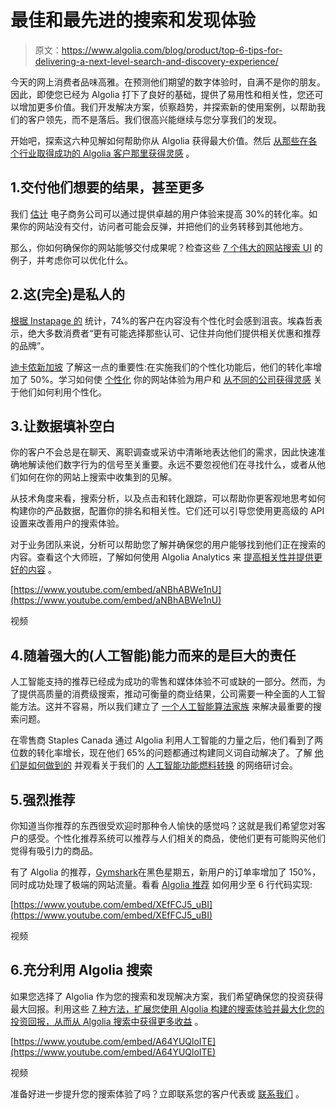 # 最佳和最先进的搜索和发现体验

> 原文：<https://www.algolia.com/blog/product/top-6-tips-for-delivering-a-next-level-search-and-discovery-experience/>

今天的网上消费者品味高雅。在预测他们期望的数字体验时，自满不是你的朋友。因此，即使您已经为 Algolia 打下了良好的基础，提供了易用性和相关性，您还可以增加更多价值。我们开发解决方案，侦察趋势，并探索新的使用案例，以帮助我们的客户领先，而不是落后。我们很高兴能继续与您分享我们的发现。

开始吧，探索这六种见解如何帮助你从 Algolia 获得最大价值。然后 [从那些在各个行业取得成功的 Algolia 客户那里获得灵感](https://www.algolia.com/search-inspiration-library/) 。

## 1.交付他们想要的结果，甚至更多

我们 [估计](https://www.algolia.com/blog/ux/search-personalization-101/) 电子商务公司可以通过提供卓越的用户体验来提高 30%的转化率。如果你的网站没有交付，访问者可能会反弹，并把他们的业务转移到其他地方。

那么，你如何确保你的网站能够交付成果呢？检查这些 [7 个伟大的网站搜索 UI](https://www.algolia.com/blog/ux/7-examples-of-great-site-search-ui/) 的例子，并考虑你可以优化什么。

## 2.这(完全)是私人的

[根据 Instapage 的](https://www.algolia.com/blog/ux/search-personalization-101/) 统计，74%的客户在内容没有个性化时会感到沮丧。埃森哲表示，绝大多数消费者“更有可能选择那些认可、记住并向他们提供相关优惠和推荐的品牌”。

[迪卡侬新加坡](https://resources.algolia.com/personalization/decathlon-singapore) 了解这一点的重要性:在实施我们的个性化功能后，他们的转化率增加了 50%。学习如何使 [个性化](https://resources.algolia.com/personalization/guide-personalization) 你的网站体验为用户和 [从不同的公司获得灵感](https://resources.algolia.com/personalization) 关于他们如何利用个性化。

## 3.让数据填补空白

你的客户不会总是在聊天、离职调查或采访中清晰地表达他们的需求，因此快速准确地解读他们数字行为的信号至关重要。永远不要忽视他们在寻找什么，或者从他们如何在你的网站上搜索中收集到的见解。

从技术角度来看[](https://www.algolia.com/doc/guides/getting-analytics/search-analytics/out-of-the-box-analytics/)，搜索分析，以及点击和转化跟踪，可以帮助你更客观地思考如何构建你的产品数据，配置你的排名和相关性。它们还可以引导您使用更高级的 API 设置来改善用户的搜索体验。

对于业务团队来说，分析可以帮助您了解并确保您的用户能够找到他们正在搜索的内容。查看这个大师班，了解如何使用 Algolia Analytics 来 [提高相关性并提供更好的内容](https://resources.algolia.com/analytics/webinar-masterclassanalytics-dg-expansion) 。

[https://www.youtube.com/embed/aNBhABWe1nU](https://www.youtube.com/embed/aNBhABWe1nU)

视频

## 4.随着强大的(人工智能)能力而来的是巨大的责任

人工智能支持的推荐已经成为成功的零售和媒体体验不可或缺的一部分。然而，为了提供高质量的消费级搜索，推动可衡量的商业结果，公司需要一种全面的人工智能方法。这并不容易，所以我们建立了 [一个人工智能算法家族](https://resources.algolia.com/ai-search/how-algolia-uses-ai-to-deliver-smarter-search) 来解决最重要的搜索问题。

在零售商 Staples Canada 通过 Algolia 利用人工智能的力量之后，他们看到了两位数的转化率增长，现在他们 65%的问题都通过构建同义词自动解决了。了解 [他们是如何做到的](https://resources.algolia.com/ai-search/staples) 并观看关于我们的 [人工智能功能燃料转换](https://resources.algolia.com/ai-search/webinar-algoliaaifuelsconversions-dg-expansion) 的网络研讨会。

## 5.强烈推荐

你知道当你推荐的东西很受欢迎时那种令人愉快的感觉吗？这就是我们希望您对客户的感受。个性化推荐系统可以推荐与人们相关的商品，使他们更有可能购买他们觉得有吸引力的商品。

有了 Algolia 的推荐，[Gymshark](https://resources.algolia.com/recommendations/casestudy-gymshark-retail-2)在黑色星期五，新用户的订单率增加了 150%，同时成功处理了极端的网站流量。看看 [Algolia 推荐](https://www.algolia.com/products/recommendations/) 如何用少至 6 行代码实现:

[https://www.youtube.com/embed/XEfFCJ5_uBI](https://www.youtube.com/embed/XEfFCJ5_uBI)

视频

## 6.充分利用 Algolia 搜索

如果您选择了 Algolia 作为您的搜索和发现解决方案，我们希望确保您的投资获得最大回报。利用这些 [7 种方法，扩展您使用 Algolia 构建的搜索体验并最大化您的投资回报，从而从 Algolia 搜索中获得更多收益](https://resources.algolia.com/ebooks/ebook-7waysmorefromalgoliasearch) 。

[https://www.youtube.com/embed/A64YUQloITE](https://www.youtube.com/embed/A64YUQloITE)

视频

准备好进一步提升您的搜索体验了吗？立即联系您的客户代表或 [联系我们](https://www.algolia.com/industries-and-solutions/ecommerce/) 。